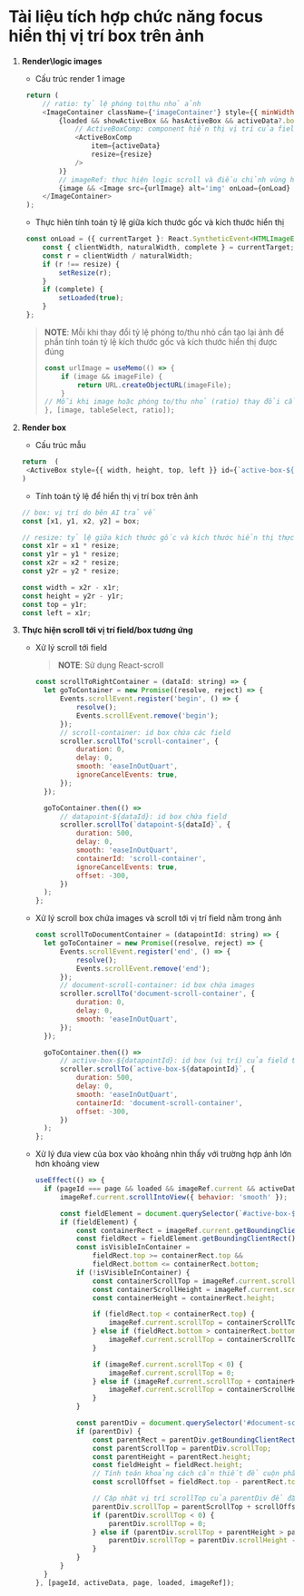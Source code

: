 # Tài liệu tích hợp chức năng focus hiển thị vị trí box trên ảnh
1. **Render\logic images**
   - Cấu trúc render 1 image
   ```javascript
    return (
        // ratio: tỷ lệ phóng to\thu nhỏ ảnh 
        <ImageContainer className={'imageContainer'} style={{ minWidth: `${ratio}%`, maxWidth: `${ratio}%` }}>
            {loaded && showActiveBox && hasActiveBox && activeData?.box?.length > 0 && (
                // ActiveBoxComp: component hiển thị vị trí của field trên ảnh   
                <ActiveBoxComp
                    item={activeData}
                    resize={resize}
                />
            )}
            // imageRef: thực hiện logic scroll và điều chỉnh vùng hiển thị
            {image && <Image src={urlImage} alt='img' onLoad={onLoad} ref={imageRef} />}
        </ImageContainer>
    );
   ```
   - Thực hiên tính toán tỷ lệ giữa kích thước gốc và kích thước hiển thị
   ```javascript
    const onLoad = ({ currentTarget }: React.SyntheticEvent<HTMLImageElement>) => {
        const { clientWidth, naturalWidth, complete } = currentTarget;
        const r = clientWidth / naturalWidth;
        if (r !== resize) {
            setResize(r);
        }
        if (complete) {
            setLoaded(true);
        }
    };
   ```
   > **NOTE**:
   > Mỗi khi thay đổi tỷ lệ phóng to/thu nhỏ cần tạo lại ảnh để phần tính toán tỷ lệ kích thước gốc
     và kích thước hiển thị được đúng
   > ```javascript
   > const urlImage = useMemo(() => {
   >     if (image && imageFile) {
   >         return URL.createObjectURL(imageFile);
   >     }
   > // Mỗi khi image hoặc phóng to/thu nhỏ (ratio) thay đổi cần tạo lại ảnh
   > }, [image, tableSelect, ratio]);
   > ```
2. **Render box**
   - Cấu trúc mẫu
   ```javascript
   return  (
    <ActiveBox style={{ width, height, top, left }} id={`active-box-${datapoint_id || field_data_id}`}  name={`active-box-${datapoint_id || field_data_id}`} />
   ) 
   ``` 
   - Tính toán tỷ lệ để hiển thị vị trí box trên ảnh
   ```javascript
   // box: vị trí do bên AI trả về
   const [x1, y1, x2, y2] = box;
   
   // resize: tỷ lệ giữa kích thước gốc và kích thước hiển thị thực của ảnh 
   const x1r = x1 * resize;
   const y1r = y1 * resize;
   const x2r = x2 * resize;
   const y2r = y2 * resize;

   const width = x2r - x1r;
   const height = y2r - y1r;
   const top = y1r;
   const left = x1r; 
   ```
   
3. **Thực hiện scroll tới vị trí field/box tương ứng**
   - Xử lý scroll tới field
      > **NOTE**: Sử dụng React-scroll
      ```javascript
      const scrollToRightContainer = (dataId: string) => {
        let goToContainer = new Promise((resolve, reject) => {
            Events.scrollEvent.register('begin', () => {
                resolve();
                Events.scrollEvent.remove('begin');
            });
            // scroll-container: id box chứa các field
            scroller.scrollTo('scroll-container', {
                duration: 0,
                delay: 0,
                smooth: 'easeInOutQuart',
                ignoreCancelEvents: true,
            });
        });

        goToContainer.then(() =>
            // datapoint-${dataId}: id box chứa field
            scroller.scrollTo(`datapoint-${dataId}`, {
                duration: 500,
                delay: 0,
                smooth: 'easeInOutQuart',
                containerId: 'scroll-container',
                ignoreCancelEvents: true,
                offset: -300,
            })
        );
      };
      ```
   - Xử lý scroll box chứa images và scroll tới vị trí field nằm trong ảnh
      ```javascript
      const scrollToDocumentContainer = (datapointId: string) => {
        let goToContainer = new Promise((resolve, reject) => {
            Events.scrollEvent.register('end', () => {
                resolve();
                Events.scrollEvent.remove('end');
            });
            // document-scroll-container: id box chứa images
            scroller.scrollTo('document-scroll-container', {
                duration: 0,
                delay: 0,
                smooth: 'easeInOutQuart',
            });
        });

        goToContainer.then(() =>
            // active-box-${datapointId}: id box (vị trí) của field trên ảnh
            scroller.scrollTo(`active-box-${datapointId}`, {
                duration: 500,
                delay: 0,
                smooth: 'easeInOutQuart',
                containerId: 'document-scroll-container',
                offset: -300,
            })
        );
      };
      ```  
   - Xử lý đưa view của box vào khoảng nhìn thấy với trường hợp ảnh lớn hơn khoảng view
      ```javascript
      useEffect(() => {
        if (pageId === page && loaded && imageRef.current && activeData.box?.length) {
            imageRef.current.scrollIntoView({ behavior: 'smooth' });

            const fieldElement = document.querySelector(`#active-box-${activeData.id || activeData.field_data_id}`);
            if (fieldElement) {
                const containerRect = imageRef.current.getBoundingClientRect();
                const fieldRect = fieldElement.getBoundingClientRect();
                const isVisibleInContainer =
                    fieldRect.top >= containerRect.top &&
                    fieldRect.bottom <= containerRect.bottom;
                if (!isVisibleInContainer) {
                    const containerScrollTop = imageRef.current.scrollTop;
                    const containerScrollHeight = imageRef.current.scrollHeight;
                    const containerHeight = containerRect.height;

                    if (fieldRect.top < containerRect.top) {
                        imageRef.current.scrollTop = containerScrollTop + (fieldRect.top - containerRect.top);
                    } else if (fieldRect.bottom > containerRect.bottom) {
                        imageRef.current.scrollTop = containerScrollTop + (fieldRect.bottom - containerRect.bottom);
                    }

                    if (imageRef.current.scrollTop < 0) {
                        imageRef.current.scrollTop = 0;
                    } else if (imageRef.current.scrollTop + containerHeight > containerScrollHeight) {
                        imageRef.current.scrollTop = containerScrollHeight - containerHeight;
                    }
                }

                const parentDiv = document.querySelector('#document-scroll-container');
                if (parentDiv) {
                    const parentRect = parentDiv.getBoundingClientRect();
                    const parentScrollTop = parentDiv.scrollTop;
                    const parentHeight = parentRect.height;
                    const fieldHeight = fieldRect.height;
                    // Tính toán khoảng cách cần thiết để cuộn phần tử vào giữa parentDiv
                    const scrollOffset = fieldRect.top - parentRect.top - (parentHeight / 2) + (fieldHeight / 2);

                    // Cập nhật vị trí scrollTop của parentDiv để đặt fieldElement ở giữa
                    parentDiv.scrollTop = parentScrollTop + scrollOffset;
                    if (parentDiv.scrollTop < 0) {
                        parentDiv.scrollTop = 0;
                    } else if (parentDiv.scrollTop + parentHeight > parentDiv.scrollHeight) {
                        parentDiv.scrollTop = parentDiv.scrollHeight - parentHeight;
                    }
                }
            }
        }
      }, [pageId, activeData, page, loaded, imageRef]);
      ```

